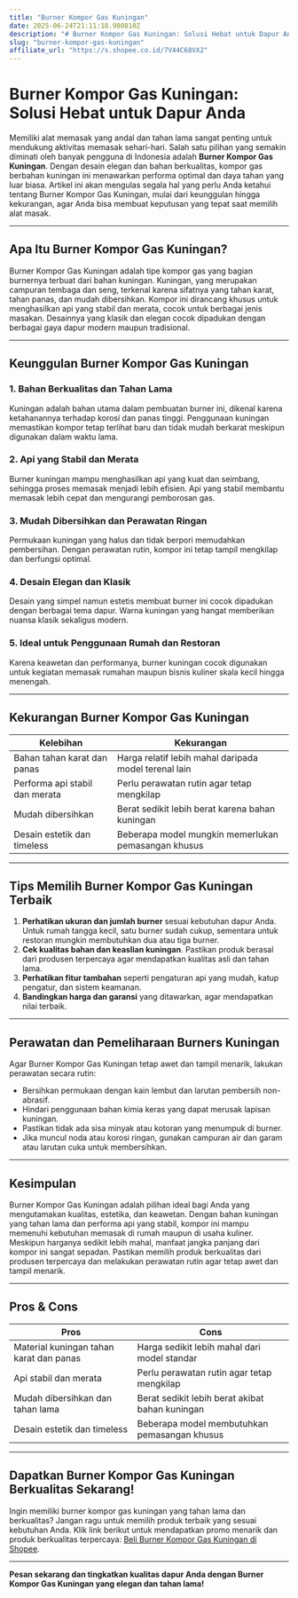 ```yaml
---
title: "Burner Kompor Gas Kuningan"
date: 2025-06-24T21:11:18.980810Z
description: "# Burner Kompor Gas Kuningan: Solusi Hebat untuk Dapur Anda..."
slug: "burner-kompor-gas-kuningan"
affiliate_url: "https://s.shopee.co.id/7V44C68VX2"
---
```

# Burner Kompor Gas Kuningan: Solusi Hebat untuk Dapur Anda

Memiliki alat memasak yang andal dan tahan lama sangat penting untuk mendukung aktivitas memasak sehari-hari. Salah satu pilihan yang semakin diminati oleh banyak pengguna di Indonesia adalah **Burner Kompor Gas Kuningan**. Dengan desain elegan dan bahan berkualitas, kompor gas berbahan kuningan ini menawarkan performa optimal dan daya tahan yang luar biasa. Artikel ini akan mengulas segala hal yang perlu Anda ketahui tentang Burner Kompor Gas Kuningan, mulai dari keunggulan hingga kekurangan, agar Anda bisa membuat keputusan yang tepat saat memilih alat masak.

---

## Apa Itu Burner Kompor Gas Kuningan?

Burner Kompor Gas Kuningan adalah tipe kompor gas yang bagian burnernya terbuat dari bahan kuningan. Kuningan, yang merupakan campuran tembaga dan seng, terkenal karena sifatnya yang tahan karat, tahan panas, dan mudah dibersihkan. Kompor ini dirancang khusus untuk menghasilkan api yang stabil dan merata, cocok untuk berbagai jenis masakan. Desainnya yang klasik dan elegan cocok dipadukan dengan berbagai gaya dapur modern maupun tradisional.

---

## Keunggulan Burner Kompor Gas Kuningan

### 1. Bahan Berkualitas dan Tahan Lama
Kuningan adalah bahan utama dalam pembuatan burner ini, dikenal karena ketahanannya terhadap korosi dan panas tinggi. Penggunaan kuningan memastikan kompor tetap terlihat baru dan tidak mudah berkarat meskipun digunakan dalam waktu lama.

### 2. Api yang Stabil dan Merata
Burner kuningan mampu menghasilkan api yang kuat dan seimbang, sehingga proses memasak menjadi lebih efisien. Api yang stabil membantu memasak lebih cepat dan mengurangi pemborosan gas.

### 3. Mudah Dibersihkan dan Perawatan Ringan
Permukaan kuningan yang halus dan tidak berpori memudahkan pembersihan. Dengan perawatan rutin, kompor ini tetap tampil mengkilap dan berfungsi optimal.

### 4. Desain Elegan dan Klasik
Desain yang simpel namun estetis membuat burner ini cocok dipadukan dengan berbagai tema dapur. Warna kuningan yang hangat memberikan nuansa klasik sekaligus modern.

### 5. Ideal untuk Penggunaan Rumah dan Restoran
Karena keawetan dan performanya, burner kuningan cocok digunakan untuk kegiatan memasak rumahan maupun bisnis kuliner skala kecil hingga menengah.

---

## Kekurangan Burner Kompor Gas Kuningan

| **Kelebihan**                      | **Kekurangan**                            |
|------------------------------------|-------------------------------------------|
| Bahan tahan karat dan panas       | Harga relatif lebih mahal daripada model terenal lain |
| Performa api stabil dan merata   | Perlu perawatan rutin agar tetap mengkilap |
| Mudah dibersihkan                | Berat sedikit lebih berat karena bahan kuningan |
| Desain estetik dan timeless       | Beberapa model mungkin memerlukan pemasangan khusus |

---

## Tips Memilih Burner Kompor Gas Kuningan Terbaik

1. **Perhatikan ukuran dan jumlah burner** sesuai kebutuhan dapur Anda. Untuk rumah tangga kecil, satu burner sudah cukup, sementara untuk restoran mungkin membutuhkan dua atau tiga burner.
2. **Cek kualitas bahan dan keaslian kuningan**. Pastikan produk berasal dari produsen terpercaya agar mendapatkan kualitas asli dan tahan lama.
3. **Perhatikan fitur tambahan** seperti pengaturan api yang mudah, katup pengatur, dan sistem keamanan.
4. **Bandingkan harga dan garansi** yang ditawarkan, agar mendapatkan nilai terbaik.

---

## Perawatan dan Pemeliharaan Burners Kuningan

Agar Burner Kompor Gas Kuningan tetap awet dan tampil menarik, lakukan perawatan secara rutin:

- Bersihkan permukaan dengan kain lembut dan larutan pembersih non-abrasif.
- Hindari penggunaan bahan kimia keras yang dapat merusak lapisan kuningan.
- Pastikan tidak ada sisa minyak atau kotoran yang menumpuk di burner.
- Jika muncul noda atau korosi ringan, gunakan campuran air dan garam atau larutan cuka untuk membersihkan.

---

## Kesimpulan

Burner Kompor Gas Kuningan adalah pilihan ideal bagi Anda yang mengutamakan kualitas, estetika, dan keawetan. Dengan bahan kuningan yang tahan lama dan performa api yang stabil, kompor ini mampu memenuhi kebutuhan memasak di rumah maupun di usaha kuliner. Meskipun harganya sedikit lebih mahal, manfaat jangka panjang dari kompor ini sangat sepadan. Pastikan memilih produk berkualitas dari produsen terpercaya dan melakukan perawatan rutin agar tetap awet dan tampil menarik.

---

## Pros & Cons

| **Pros** | **Cons** |
|------------------------------|------------------------------------------------------|
| Material kuningan tahan karat dan panas | Harga sedikit lebih mahal dari model standar |
| Api stabil dan merata | Perlu perawatan rutin agar tetap mengkilap |
| Mudah dibersihkan dan tahan lama | Berat sedikit lebih berat akibat bahan kuningan |
| Desain estetik dan timeless | Beberapa model membutuhkan pemasangan khusus |

---

## Dapatkan Burner Kompor Gas Kuningan Berkualitas Sekarang!

Ingin memiliki burner kompor gas kuningan yang tahan lama dan berkualitas? Jangan ragu untuk memilih produk terbaik yang sesuai kebutuhan Anda. Klik link berikut untuk mendapatkan promo menarik dan produk berkualitas terpercaya: [Beli Burner Kompor Gas Kuningan di Shopee](https://s.shopee.co.id/7V44C68VX2).

---

**Pesan sekarang dan tingkatkan kualitas dapur Anda dengan Burner Kompor Gas Kuningan yang elegan dan tahan lama!**